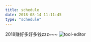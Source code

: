 ```yaml
---
title: schedule
date: 2018-08-14 11:11:45
type: "schedule"
---
```


2018赚好多好多钱zzz~~~
![tool-editor](http://img0.utuku.china.com/440x0/news/20180712/a7fd615b-4af1-4202-af3f-bad4422e180b.jpg)